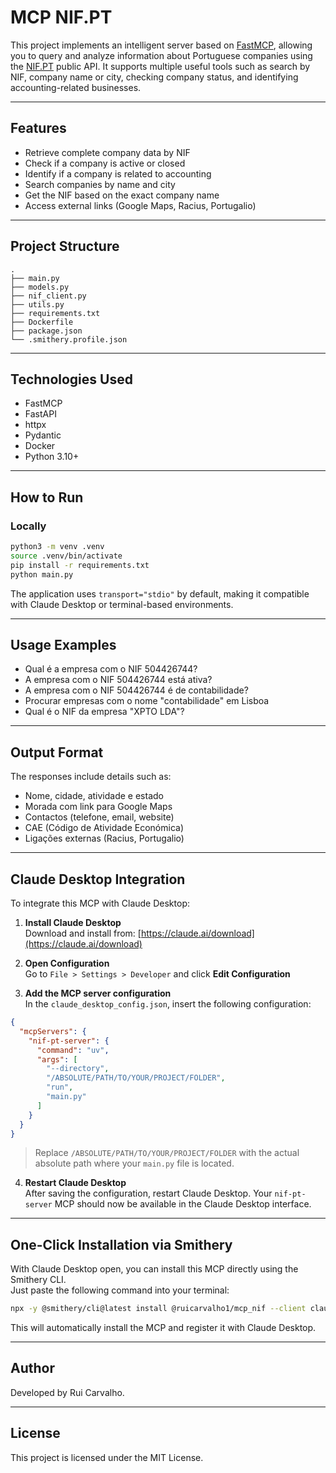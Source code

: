 # MCP NIF.PT

This project implements an intelligent server based on [FastMCP](https://github.com/antero-ferreira/fastmcp), allowing you to query and analyze information about Portuguese companies using the [NIF.PT](https://www.nif.pt/) public API. It supports multiple useful tools such as search by NIF, company name or city, checking company status, and identifying accounting-related businesses.

---

## Features

- Retrieve complete company data by NIF
- Check if a company is active or closed
- Identify if a company is related to accounting
- Search companies by name and city
- Get the NIF based on the exact company name
- Access external links (Google Maps, Racius, Portugalio)

---

## Project Structure

```
.
├── main.py                   
├── models.py                
├── nif_client.py             
├── utils.py                
├── requirements.txt          
├── Dockerfile              
├── package.json             
└── .smithery.profile.json    
```

---

## Technologies Used

- FastMCP
- FastAPI
- httpx
- Pydantic
- Docker
- Python 3.10+

---

## How to Run

### Locally

```bash
python3 -m venv .venv
source .venv/bin/activate
pip install -r requirements.txt
python main.py
```

The application uses `transport="stdio"` by default, making it compatible with Claude Desktop or terminal-based environments.

---

## Usage Examples

- Qual é a empresa com o NIF 504426744?
- A empresa com o NIF 504426744 está ativa?
- A empresa com o NIF 504426744 é de contabilidade?
- Procurar empresas com o nome "contabilidade" em Lisboa
- Qual é o NIF da empresa "XPTO LDA"?

---

## Output Format

The responses include details such as:

- Nome, cidade, atividade e estado
- Morada com link para Google Maps
- Contactos (telefone, email, website)
- CAE (Código de Atividade Económica)
- Ligações externas (Racius, Portugalio)

---

## Claude Desktop Integration

To integrate this MCP with Claude Desktop:

1. **Install Claude Desktop**  
   Download and install from: [https://claude.ai/download](https://claude.ai/download)

2. **Open Configuration**  
   Go to `File > Settings > Developer` and click **Edit Configuration**

3. **Add the MCP server configuration**  
   In the `claude_desktop_config.json`, insert the following configuration:

```json
{
  "mcpServers": {
    "nif-pt-server": {
      "command": "uv",
      "args": [
        "--directory",
        "/ABSOLUTE/PATH/TO/YOUR/PROJECT/FOLDER",
        "run",
        "main.py"
      ]
    }
  }
}
```

> Replace `/ABSOLUTE/PATH/TO/YOUR/PROJECT/FOLDER` with the actual absolute path where your `main.py` file is located.

4. **Restart Claude Desktop**  
   After saving the configuration, restart Claude Desktop. Your `nif-pt-server` MCP should now be available in the Claude Desktop interface.

---


## One-Click Installation via Smithery

With Claude Desktop open, you can install this MCP directly using the Smithery CLI.  
Just paste the following command into your terminal:

```bash
npx -y @smithery/cli@latest install @ruicarvalho1/mcp_nif --client claude
```

This will automatically install the MCP and register it with Claude Desktop.

---

## Author

Developed by Rui Carvalho.

---

## License

This project is licensed under the MIT License.

